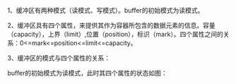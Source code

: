 1、缓冲区有两种模式（读模式、写模式）。buffer的初始模式为读模式。

2、缓冲区具有四个属性，来提供其作为容器所包含的数据元素的信息。容量（capacity），上界（limit）,位置（position），标识（mark）。四个属性之间的关系：0&lt;=mark&lt;=position&lt;=limit&lt;=capacity。

3、缓冲区的模式与四个属性的关系：

buffer的初始模式为读模式，此时其四个属性的状态如图：



